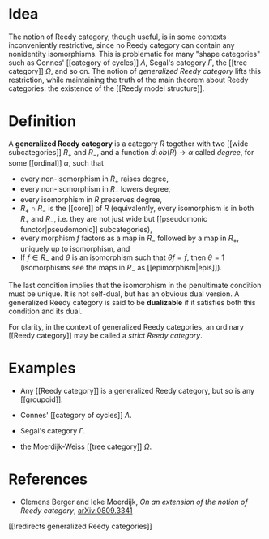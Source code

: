 # Idea

The notion of Reedy category, though useful, is in some contexts inconveniently restrictive, since no Reedy category can contain any nonidentity isomorphisms.  This is problematic for many "shape categories" such as Connes' [[category of cycles]] $\Lambda$, Segal's category $\Gamma$, the [[tree category]] $\Omega$, and so on.  The notion of *generalized Reedy category* lifts this restriction, while maintaining the truth of the main theorem about Reedy categories: the existence of the [[Reedy model structure]].

# Definition

A **generalized Reedy category** is a category $R$ together with two [[wide subcategories]] $R_+$ and $R_-$, and a function $d\colon ob(R)\to \alpha$ called *degree*, for some [[ordinal]] $\alpha$, such that

* every non-isomorphism in $R_+$ raises degree,
* every non-isomorphism in $R_-$ lowers degree,
* every isomorphism in $R$ preserves degree,
* $R_+\cap R_-$ is the [[core]] of $R$ (equivalently, every isomorphism is in both $R_+$ and $R_-$, i.e. they are not just wide but [[pseudomonic functor|pseudomonic]] subcategories),
* every morphism $f$ factors as a map in $R_-$ followed by a map in $R_+$, uniquely up to isomorphism, and
* If $f\in R_-$ and $\theta$ is an isomorphism such that $\theta f = f$, then $\theta = 1$ (isomorphisms see the maps in $R_-$ as [[epimorphism|epis]]).

The last condition implies that the isomorphism in the penultimate condition must be unique.  It is not self-dual, but has an obvious dual version.  A generalized Reedy category is said to be **dualizable** if it satisfies both this condition and its dual.

For clarity, in the context of generalized Reedy categories, an ordinary [[Reedy category]] may be called a *strict Reedy category*.

# Examples

* Any [[Reedy category]] is a generalized Reedy category, but so is any [[groupoid]].

* Connes' [[category of cycles]] $\Lambda$.

* Segal's category $\Gamma$.

* the Moerdijk-Weiss [[tree category]] $\Omega$.


# References

* Clemens Berger and Ieke Moerdijk, *On an extension of the notion of Reedy category*, [arXiv:0809.3341](http://arxiv.org/abs/0809.3341)

[[!redirects generalized Reedy categories]]
